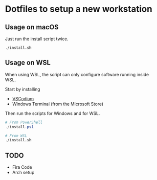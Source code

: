 # Dotfiles to setup a new workstation

## Usage on macOS

Just run the install script twice.

```shell
./install.sh
```

## Usage on WSL

When using WSL, the script can only configure software running inside WSL.

Start by installing

- [VSCodium](https://github.com/VSCodium/vscodium)
- Windows Terminal (from the Microsoft Store)

Then run the scripts for Windows and for WSL.

```powershell
# From PowerShell
./install.ps1
```

```bash
# From WSL
./install.sh
```

## TODO

- Fira Code
- Arch setup
